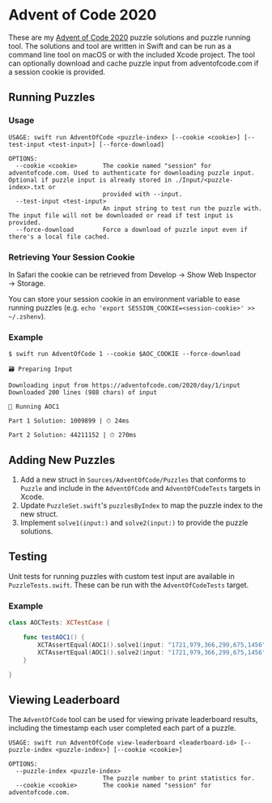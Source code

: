 # Advent of Code 2020

These are my [Advent of Code 2020](https://adventofcode.com/2020) puzzle solutions and puzzle running tool. The solutions and tool are written in Swift and can be run as a command line tool on macOS or with the included Xcode project. The tool can optionally download and cache puzzle input from adventofcode.com if a session cookie is provided.

## Running Puzzles

### Usage

```
USAGE: swift run AdventOfCode <puzzle-index> [--cookie <cookie>] [--test-input <test-input>] [--force-download]

OPTIONS:
  --cookie <cookie>       The cookie named "session" for adventofcode.com. Used to authenticate for downloading puzzle input. Optional if puzzle input is already stored in ./Input/<puzzle-index>.txt or
                          provided with --input. 
  --test-input <test-input>
                          An input string to test run the puzzle with. The input file will not be downloaded or read if test input is provided.
  --force-download        Force a download of puzzle input even if there's a local file cached. 
```

### Retrieving Your Session Cookie
In Safari the cookie can be retrieved from Develop → Show Web Inspector → Storage.

You can store your session cookie in an environment variable to ease running puzzles (e.g. `echo 'export SESSION_COOKIE=<session-cookie>' >> ~/.zshenv`).

### Example

```
$ swift run AdventOfCode 1 --cookie $AOC_COOKIE --force-download 

🗃 Preparing Input

Downloading input from https://adventofcode.com/2020/day/1/input
Downloaded 200 lines (988 chars) of input

🚀 Running AOC1

Part 1 Solution: 1009899 | ⏱ 24ms

Part 2 Solution: 44211152 | ⏱ 270ms
```

## Adding New Puzzles

1. Add a new struct in `Sources/AdventOfCode/Puzzles` that conforms to `Puzzle` and include in the `AdventOfCode` and `AdventOfCodeTests` targets in Xcode.
2. Update `PuzzleSet.swift`'s `puzzlesByIndex` to map the puzzle index to the new struct.
3. Implement `solve1(input:)` and `solve2(input:)` to provide the puzzle solutions.

## Testing

Unit tests for running puzzles with custom test input are available in `PuzzleTests.swift`. These can be run with the `AdventOfCodeTests` target.

### Example

```swift
class AOCTests: XCTestCase {

    func testAOC1() {
        XCTAssertEqual(AOC1().solve1(input: "1721,979,366,299,675,1456"), 514579)
        XCTAssertEqual(AOC1().solve2(input: "1721,979,366,299,675,1456"), 241861950)
    }

}
```

## Viewing Leaderboard

The `AdventOfCode` tool can be used for viewing private leaderboard results, including the timestamp each user completed each part of a puzzle.

```
USAGE: swift run AdventOfCode view-leaderboard <leaderboard-id> [--puzzle-index <puzzle-index>] [--cookie <cookie>]

OPTIONS:
  --puzzle-index <puzzle-index>
                          The puzzle number to print statistics for. 
  --cookie <cookie>       The cookie named "session" for adventofcode.com. 
```